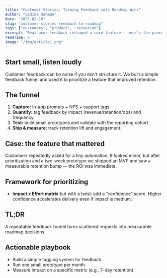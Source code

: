 ```yaml
---
title: "Customer Stories: Turning Feedback into Roadmap Wins"
author: "Sadika Rahman"
date: "2025-02-10"
slug: "customer-stories-feedback-to-roadmap"
tags: ["customers", "product", "retention"]
excerpt: "Real user feedback reshaped a core feature — here's the process we used to prioritize customer signals."
readTime: 6
image: "/img/article1.png"
---
```


## Start small, listen loudly

Customer feedback can be noise if you don’t structure it. We built a simple feedback funnel and used it to prioritize a feature that improved retention.

## The funnel

1. **Capture:** in-app prompts + NPS + support tags.
2. **Quantify:** tag feedback by impact (revenue/retention/ops) and frequency.
3. **Test:** build small prototypes and validate with the reporting cohort.
4. **Ship & measure:** track retention lift and engagement.

## Case: the feature that mattered

Customers repeatedly asked for a tiny automation. It looked minor, but after prioritization and a two-week prototype we shipped an MVP and saw a measurable retention bump — the ROI was immediate.

## Framework for prioritizing

- **Impact x Effort matrix** but with a twist: add a “confidence” score. Higher confidence accelerates delivery even if impact is medium.

## TL;DR

A repeatable feedback funnel turns scattered requests into measurable roadmap decisions.

## Actionable playbook

- Build a simple tagging system for feedback.
- Run one small prototype per month.
- Measure impact on a specific metric (e.g., 7-day retention).
